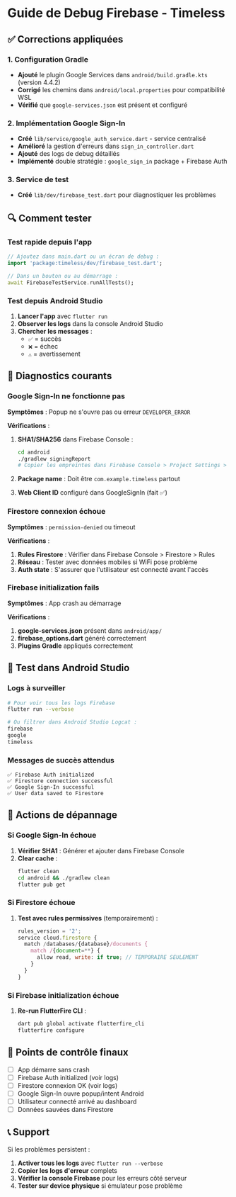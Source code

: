 # Guide de Debug Firebase - Timeless

## ✅ Corrections appliquées

### 1. Configuration Gradle
- **Ajouté** le plugin Google Services dans `android/build.gradle.kts` (version 4.4.2)
- **Corrigé** les chemins dans `android/local.properties` pour compatibilité WSL
- **Vérifié** que `google-services.json` est présent et configuré

### 2. Implémentation Google Sign-In
- **Créé** `lib/service/google_auth_service.dart` - service centralisé
- **Amélioré** la gestion d'erreurs dans `sign_in_controller.dart`
- **Ajouté** des logs de debug détaillés
- **Implémenté** double stratégie : `google_sign_in` package + Firebase Auth

### 3. Service de test
- **Créé** `lib/dev/firebase_test.dart` pour diagnostiquer les problèmes

## 🔍 Comment tester

### Test rapide depuis l'app
```dart
// Ajoutez dans main.dart ou un écran de debug :
import 'package:timeless/dev/firebase_test.dart';

// Dans un bouton ou au démarrage :
await FirebaseTestService.runAllTests();
```

### Test depuis Android Studio
1. **Lancer l'app** avec `flutter run`
2. **Observer les logs** dans la console Android Studio
3. **Chercher les messages** :
   - `✅` = succès
   - `❌` = échec 
   - `⚠️` = avertissement

## 🐛 Diagnostics courants

### Google Sign-In ne fonctionne pas
**Symptômes** : Popup ne s'ouvre pas ou erreur `DEVELOPER_ERROR`

**Vérifications** :
1. **SHA1/SHA256** dans Firebase Console :
   ```bash
   cd android
   ./gradlew signingReport
   # Copier les empreintes dans Firebase Console > Project Settings > General
   ```

2. **Package name** : Doit être `com.example.timeless` partout
3. **Web Client ID** configuré dans GoogleSignIn (fait ✅)

### Firestore connexion échoue
**Symptômes** : `permission-denied` ou timeout

**Vérifications** :
1. **Rules Firestore** : Vérifier dans Firebase Console > Firestore > Rules
2. **Réseau** : Tester avec données mobiles si WiFi pose problème
3. **Auth state** : S'assurer que l'utilisateur est connecté avant l'accès

### Firebase initialization fails
**Symptômes** : App crash au démarrage

**Vérifications** :
1. **google-services.json** présent dans `android/app/`
2. **firebase_options.dart** généré correctement
3. **Plugins Gradle** appliqués correctement

## 📱 Test dans Android Studio

### Logs à surveiller
```bash
# Pour voir tous les logs Firebase
flutter run --verbose

# Ou filtrer dans Android Studio Logcat :
firebase
google
timeless
```

### Messages de succès attendus
```
✅ Firebase Auth initialized
✅ Firestore connection successful  
✅ Google Sign-In successful
✅ User data saved to Firestore
```

## 🚨 Actions de dépannage

### Si Google Sign-In échoue
1. **Vérifier SHA1** : Générer et ajouter dans Firebase Console
2. **Clear cache** :
   ```bash
   flutter clean
   cd android && ./gradlew clean
   flutter pub get
   ```

### Si Firestore échoue
1. **Test avec rules permissives** (temporairement) :
   ```javascript
   rules_version = '2';
   service cloud.firestore {
     match /databases/{database}/documents {
       match /{document=**} {
         allow read, write: if true; // TEMPORAIRE SEULEMENT
       }
     }
   }
   ```

### Si Firebase initialization échoue
1. **Re-run FlutterFire CLI** :
   ```bash
   dart pub global activate flutterfire_cli
   flutterfire configure
   ```

## 🎯 Points de contrôle finaux

- [ ] App démarre sans crash
- [ ] Firebase Auth initialized (voir logs)
- [ ] Firestore connexion OK (voir logs) 
- [ ] Google Sign-In ouvre popup/intent Android
- [ ] Utilisateur connecté arrivé au dashboard
- [ ] Données sauvées dans Firestore

## 📞 Support

Si les problèmes persistent :
1. **Activer tous les logs** avec `flutter run --verbose`
2. **Copier les logs d'erreur** complets
3. **Vérifier la console Firebase** pour les erreurs côté serveur
4. **Tester sur device physique** si émulateur pose problème